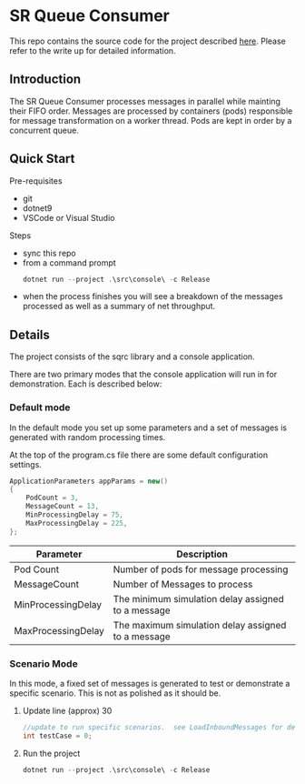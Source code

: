 # SR Queue Consumer

This repo contains the source code for the project described [here](https://calhuskerfan.github.io/srqc).  Please refer to the write up for detailed information.

## Introduction

The SR Queue Consumer processes messages in parallel while mainting their FIFO order.  Messages are processed by containers (pods) responsible for message transformation on a worker thread.  Pods are kept in order by a concurrent queue.

## Quick Start

Pre-requisites
- git
- dotnet9
- VSCode or Visual Studio

Steps
- sync this repo
- from a command prompt
    ```ps1
    dotnet run --project .\src\console\ -c Release
    ```
- when the process finishes you will see a breakdown of the messages processed as well as a summary of net throughput.

## Details

The project consists of the sqrc library and a console application.

There are two primary modes that the console application will run in for demonstration.  Each is described below:

### Default mode

In the default mode you set up some parameters and a set of messages is generated with random processing times.

At the top of the program.cs file there are some default configuration settings.

```csharp
ApplicationParameters appParams = new()
{
    PodCount = 3,
    MessageCount = 13,
    MinProcessingDelay = 75,
    MaxProcessingDelay = 225,
};
```

| Parameter | Description |
| --------- | ----------- |
| Pod Count | Number of pods for message processing
| MessageCount | Number of Messages to process |
| MinProcessingDelay | The minimum simulation delay assigned to a message |
| MaxProcessingDelay | The maximum simulation delay assigned to a message |

### Scenario Mode

In this mode, a fixed set of messages is generated to test or demonstrate a specific scenario.  This is not as polished as it should be.

1. Update line (approx) 30

    ```csharp
    //update to run specific scenarios.  see LoadInboundMessages for details.
    int testCase = 0;
    ```
1. Run the project
    ```ps1
    dotnet run --project .\src\console\ -c Release
    ```